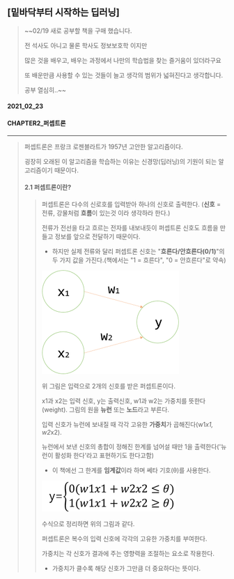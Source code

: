 ## [밑바닥부터 시작하는 딥러닝]
> ~~02/19 새로 공부할 책을 구매 했습니다.
> 
> 전 석사도 아니고 물론 학사도 정보보호학 이지만
> 
> 많은 것을 배우고, 배우는 과정에서 나만의 학습법을 찾는 즐거움이 있더라구요
> 
> 또 배운만큼 사용할 수 있는 것들이 늘고 생각의 범위가 넓혀진다고 생각합니다.
> 
> 공부 열심히..~~
#### 2021_02_23
#### CHAPTER2_퍼셉트론
---
> 퍼셉트론은 프랑크 로젠블라트가 1957년 고안한 알고리즘이다.
> 
> 굉장히 오래된 이 알고리즘을 학습하는 이유는 신경망(딥러닝)의 기원이 되는 알고리즘이기 때문이다.
> 
> #### 2.1 퍼셉트론이란?
>> 퍼셉트론은 다수의 신로호를 입력받아 하나의 신호로 출력한다. (**신호** = 전류, 강물처럼 **흐름**이 있는것 이라 생각하라 한다.)
>> 
>> 전류가 전선을 타고 흐르는 전자를 내보내듯이 퍼셉트론 신호도 흐름을 만들고 정보를 앞으로 전달하기 때문이다.
>> - 하지만 실제 전류와 달리 퍼셉트론 신호는 "**흐른다/안흐른다(0/1)**"의 두 가지 값을 가진다.(책에서는 "1 = 흐른다", "0 = 안흐른다"로 약속)
>> 
>> ![퍼셉트론 입력 2개](../image/01/perceptron_1.png)
>>
>> 위 그림은 입력으로 2개의 신호를 받은 퍼셉트론이다.
>> 
>> x1과 x2는 입력 신호, y는 출력신호, w1과 w2는 가중치를 뜻한다(weight). 그림의 원을 **뉴런** 또는 **노드**라고 부른다.
>> 
>> 입력 신호가 뉴런에 보내질 때 각각 고유한 **가중치**가 곱해진다(w1*x1, w2*x2).
>> 
>> 뉴런에서 보낸 신호의 총합이 정해진 한계를 넘어설 때만 1을 출력한다('뉴런이 활성화 한다'라고 표현하기도 한다고함)
>>  - 이 책에선 그 한계를 **임계값**이라 하며 쎄타 기호(θ)를 사용한다.
>>  
>> ![퍼셉트론 수식](../image/01/perceptron_2.png)
>> 
>> 수식으로 정리하면 위의 그림과 같다.
>> 
>> 퍼셉트론은 복수의 입력 신호에 각각의 고유한 가중치를 부여한다.
>> 
>> 가중치는 각 신호가 결과에 주는 영향력을 조절하는 요소로 작용한다.
>> - 가중치가 클수록 해당 신호가 그만큼 더 중요하다는 뜻이다.
